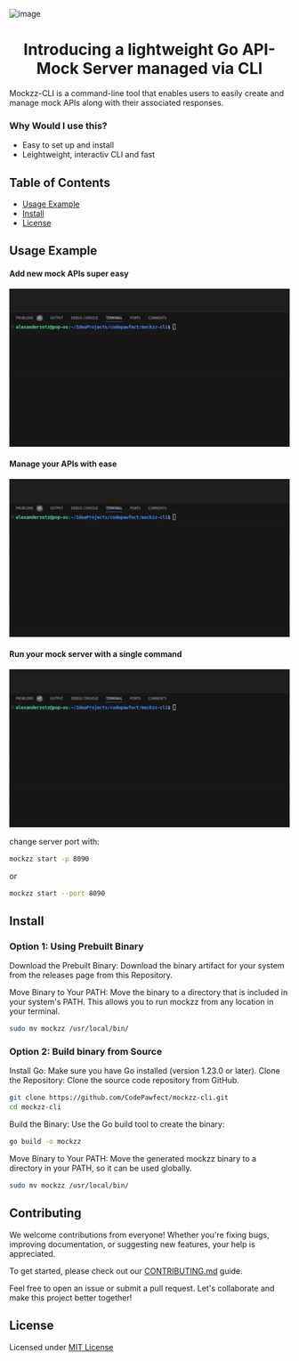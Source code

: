 ![image](https://github.com/user-attachments/assets/c84245e5-5f65-4f7a-8903-b56273867362)

<div style="text-align: center;">
  <h1>
    Introducing a lightweight Go API-Mock Server managed via CLI
  </h1>
</div>

Mockzz-CLI is a command-line tool that enables users to easily create and manage mock APIs along with their associated responses.

### Why Would I use this?

- Easy to set up and install
- Leightweight, interactiv CLI and fast

## Table of Contents

- [Usage Example](#usage-example)
- [Install](#install)
- [License](#license)

## Usage Example
#### Add new mock APIs super easy
![image](./public/create-api.gif)

#### Manage your APIs with ease
![image](./public/manage-apis.gif)

#### Run your mock server with a single command
![image](./public/start-server.gif)

change server port with:
```bash
mockzz start -p 8090
```
or
```bash
mockzz start --port 8090
```

## Install
### Option 1: Using Prebuilt Binary
Download the Prebuilt Binary: Download the binary artifact for your system from the releases page from this Repository.

Move Binary to Your PATH: Move the binary to a directory that is included in your system's PATH. This allows you to run mockzz from any location in your terminal.
```bash
sudo mv mockzz /usr/local/bin/
```

### Option 2: Build binary from Source
Install Go: Make sure you have Go installed (version 1.23.0 or later).
Clone the Repository: Clone the source code repository from GitHub.
```bash
git clone https://github.com/CodePawfect/mockzz-cli.git
cd mockzz-cli
```

Build the Binary: Use the Go build tool to create the binary:
```bash
go build -o mockzz
```

Move Binary to Your PATH: Move the generated mockzz binary to a directory in your PATH, so it can be used globally.
```bash
sudo mv mockzz /usr/local/bin/
```

## Contributing

We welcome contributions from everyone! Whether you're fixing bugs, improving documentation, or suggesting new features, your help is appreciated.

To get started, please check out our [CONTRIBUTING.md](CONTRIBUTING.md) guide.

Feel free to open an issue or submit a pull request. Let's collaborate and make this project better together!


## License
Licensed under [MIT License](./LICENSE.txt)

